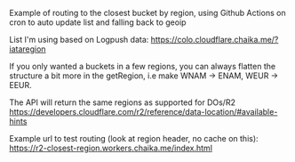 Example of routing to the closest bucket by region, using Github Actions on cron to auto update list and falling back to geoip

List I'm using based on Logpush data: https://colo.cloudflare.chaika.me/?iataregion

If you only wanted a buckets in  a few regions, you can always flatten the structure a bit more in the getRegion, i.e make WNAM -> ENAM, WEUR -> EEUR.

The API will return the same regions as supported for DOs/R2  https://developers.cloudflare.com/r2/reference/data-location/#available-hints


Example url to test routing (look at region header, no cache on this): https://r2-closest-region.workers.chaika.me/index.html
